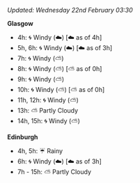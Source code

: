 *Updated: Wednesday 22nd February 03:30*

**Glasgow**

* 4h: :cyclone: Windy (:cloud:) [:cloud: as of 4h]
* 5h, 6h: :cyclone: Windy (:cloud:) [:cloud: as of 3h]
* 7h: :cyclone: Windy (:partly_sunny:)
* 8h: :cyclone: Windy (:partly_sunny:) [:partly_sunny: as of 0h]
* 9h: :cyclone: Windy (:partly_sunny:)
* 10h: :cyclone: Windy (:partly_sunny:) [:partly_sunny: as of 0h]
* 11h, 12h: :cyclone: Windy (:partly_sunny:)
* 13h: :partly_sunny: Partly Cloudy
* 14h, 15h: :cyclone: Windy (:partly_sunny:)

**Edinburgh**

* 4h, 5h: :umbrella: Rainy
* 6h: :cyclone: Windy (:cloud:) [:cloud: as of 3h]
* 7h - 15h: :partly_sunny: Partly Cloudy
